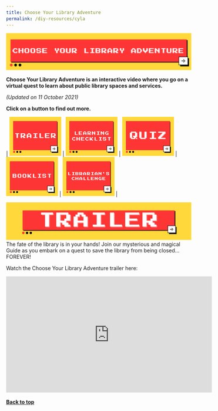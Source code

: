 ```yaml
---
title: Choose Your Library Adventure
permalink: /diy-resources/cyla
---
```

<img alt="What's The Big Idea" src="/images/diyresources/CYLA Main Banner.png">

**Choose Your Library Adventure is an interactive video where you go on a virtual quest to learn about public library spaces and services.**

_(Updated on 11 October 2021)_

**Click on a button to find out more.**

| [![Trailer](/images/diyresources/CYLAtrailerbutton.png)](#trailer) | [![Learning Checklist](/images/diyresources/CYLAchecklistbutton.png)](#learningchecklist) | [![Quiz](/images/diyresources/CYLAquizbutton.png)](#quiz) | [![Booklist](/images/diyresources/CYLAbooklistbutton.png)](#booklist) | [![LC Booklet](/images/diyresources/CYLAchallengebutton.png)](#lcbooklet) |

<a name="trailer">![Trailer header](/images/diyresources/CYLAtrailerbanner.png)</a>
The fate of the library is in your hands! Join our mysterious and magical Guide as you embark on a quest to save the library from being closed… FOREVER! 

Watch the Choose Your Library Adventure trailer here: 

<iframe width="560" height="315" src="https://www.youtube.com/embed/QEGim3PpXAk" title="YouTube video player" frameborder="0" allow="accelerometer; autoplay; clipboard-write; encrypted-media; gyroscope; picture-in-picture" allowfullscreen></iframe><br>

<b><a href="#top">Back to top</a></b>